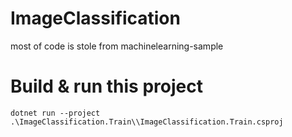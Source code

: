 # ImageClassification
most of code is stole from machinelearning-sample

# Build & run this project
```
dotnet run --project .\ImageClassification.Train\\ImageClassification.Train.csproj
```
